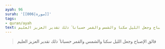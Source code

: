 ```yaml
---
ayah: 96
surah: '[[006|سورة]]'
tags:
- quran/ayah
text: فالق الإصباح وجعل الليل سكنا والشمس والقمر حسبانا ۚ ذلك تقدير العزيز العليم
---
```

> فالق الإصباح وجعل الليل سكنا والشمس والقمر حسبانا ۚ ذلك تقدير العزيز العليم
